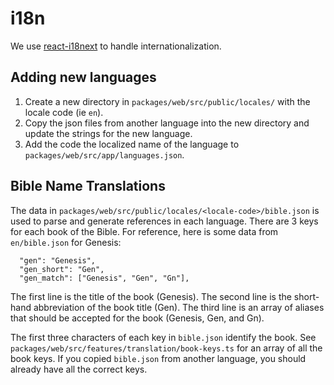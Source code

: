 # i18n

We use [react-i18next](https://react.i18next.com/) to handle internationalization.

## Adding new languages

1. Create a new directory in `packages/web/src/public/locales/` with the locale code (ie `en`).
2. Copy the json files from another language into the new directory and update the strings for the new language.
3. Add the code the localized name of the language to `packages/web/src/app/languages.json`.


## Bible Name Translations
The data in `packages/web/src/public/locales/<locale-code>/bible.json` is used to parse and generate references in each language. There are 3 keys for each book of the Bible. For reference, here is some data from `en/bible.json` for Genesis:  
```
  "gen": "Genesis",
  "gen_short": "Gen",
  "gen_match": ["Genesis", "Gen", "Gn"],
```  
The first line is the title of the book (Genesis). The second line is the short-hand abbreviation of the book title (Gen). The third line is an array of aliases that should be accepted for the book (Genesis, Gen, and Gn).  

The first three characters of each key in `bible.json` identify the book. See `packages/web/src/features/translation/book-keys.ts` for an array of all the book keys. If you copied `bible.json` from another language, you should already have all the correct keys.
